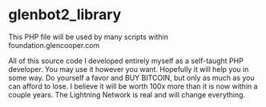 # glenbot2_library
This PHP file will be used by many scripts within foundation.glencooper.com

All of this source code I developed entirely myself as a self-taught PHP developer.  You may use it however you want.  Hopefully it will help you in some way.  Do yourself a favor and BUY BITCOIN, but only as much as you can afford to lose.  I believe it will be worth 100x more than it is now within a couple years.  The Lightning Network is real and will change everything.
